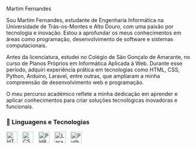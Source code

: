  Martim Fernandes


Sou Martim Fernandes, estudante de Engenharia Informática na Universidade de Trás-os-Montes e Alto Douro, com uma paixão por tecnologia e inovação. Estou a aprofundar os meus conhecimentos em áreas como programação, desenvolvimento de software e sistemas computacionais.

Antes da licenciatura, estudei no Colégio de São Gonçalo de Amarante, no curso de Planos Próprios em Informática Aplicada à Web. Durante esse período, adquiri experiência prática em tecnologias como HTML, CSS, Python, Arduino, Laravel, entre outras, que ampliaram a minha compreensão de desenvolvimento web e programação.

O meu percurso académico reflete a minha dedicação em aprender e aplicar conhecimentos para criar soluções tecnológicas inovadoras e funcionais.











### 🤖 Linguagens e Tecnologias

<img 
    align="left" 
    alt="HTML"
    title="HTML" 
    width="30px" 
    style="padding-right: 10px;" 
    src="https://cdn.jsdelivr.net/gh/devicons/devicon@latest/icons/html5/html5-original.svg" 
/>
<img 
    align="left" 
    alt="CSS" 
    title="CSS"
    width="30px" 
    style="padding-right: 10px;" 
    src="https://cdn.jsdelivr.net/gh/devicons/devicon@latest/icons/css3/css3-original.svg" 
/>

<img 
    align="left" 
    alt="PHP" 
    title="PHP"
    width="30px" 
    style="padding-right: 10px;" 
    src="https://cdn.jsdelivr.net/gh/devicons/devicon@latest/icons/php/php-original.svg" 
/>
<img 
    align="left" 
    alt="Laravel" 
    title="Laravel"
    width="30px" 
    style="padding-right: 10px;" 
    src="https://cdn.jsdelivr.net/gh/devicons/devicon@latest/icons/laravel/laravel-original.svg" 
/>


<img 
    align="left" 
    alt="Python" 
    title="Python"
    width="30px" 
    style="padding-right: 10px;" 
    src="https://cdn.jsdelivr.net/gh/devicons/devicon@latest/icons/python/python-original.svg" 
/>




